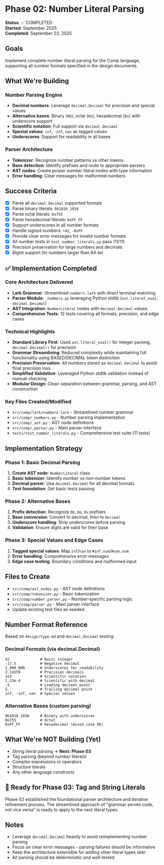# Phase 02: Number Literal Parsing

**Status**: ✅ COMPLETED  
**Started**: September 2025  
**Completed**: September 23, 2025

## Goals

Implement complete number literal parsing for the Comp language, supporting all number formats specified in the design documents.

## What We're Building

### Number Parsing Engine
- **Decimal numbers**: Leverage `decimal.Decimal` for precision and special values
- **Alternative bases**: Binary (`0b`), octal (`0o`), hexadecimal (`0x`) with underscore support
- **Scientific notation**: Full support via `decimal.Decimal`
- **Special values**: `inf`, `-inf`, `nan` as tagged values
- **Underscores**: Support for readability in all bases

### Parser Architecture
- **Tokenizer**: Recognize number patterns vs other tokens
- **Base detection**: Identify prefixes and route to appropriate parsers
- **AST nodes**: Create proper number literal nodes with type information
- **Error handling**: Clear messages for malformed numbers

## Success Criteria

- [x] Parse all `decimal.Decimal` supported formats
- [x] Parse binary literals: `0b1010_1010`
- [x] Parse octal literals: `0o755`
- [x] Parse hexadecimal literals: `0xFF_FF`
- [x] Support underscores in all number formats
- [x] Handle signed numbers: `+42`, `-0xFF`
- [x] Provide clear error messages for invalid number formats
- [x] All number tests in `test_number_literals.py` pass (11/11)
- [x] Precision preservation for large numbers and decimals
- [x] Bigint support for numbers larger than 64-bit

## ✅ Implementation Completed

### Core Architecture Delivered
- **Lark Grammar**: Streamlined `numbers.lark` with direct terminal matching
- **Parser Module**: `_numbers.py` leveraging Python stdlib (`ast.literal_eval`, `decimal.Decimal`)
- **AST Integration**: `NumberLiteral` nodes with `decimal.Decimal` values
- **Comprehensive Tests**: 12 tests covering all formats, precision, and edge cases

### Technical Highlights
- **Standard Library First**: Used `ast.literal_eval()` for integer parsing, `decimal.Decimal()` for precision
- **Grammar Streamlining**: Reduced complexity while maintaining full functionality using BASED/DECIMAL token distinction
- **Precision Preservation**: All numbers stored as `decimal.Decimal` to avoid float precision loss
- **Simplified Validation**: Leveraged Python stdlib validation instead of manual checking
- **Modular Design**: Clean separation between grammar, parsing, and AST construction

### Key Files Created/Modified
- `src/comp/lark/numbers.lark` - Streamlined number grammar
- `src/comp/_numbers.py` - Number parsing implementation  
- `src/comp/_ast.py` - AST node definitions
- `src/comp/_parser.py` - Main parser interface
- `tests/test_number_literals.py` - Comprehensive test suite (11 tests)

## Implementation Strategy

### Phase 1: Basic Decimal Parsing
1. **Create AST node**: `NumberLiteral` class
2. **Basic tokenizer**: Identify number vs non-number tokens
3. **Decimal parser**: Use `decimal.Decimal` for all decimal formats
4. **Test foundation**: Get basic tests passing

### Phase 2: Alternative Bases
1. **Prefix detection**: Recognize `0b`, `0o`, `0x` prefixes
2. **Base conversion**: Convert to decimal, then to `Decimal`
3. **Underscore handling**: Strip underscores before parsing
4. **Validation**: Ensure digits are valid for their base

### Phase 3: Special Values and Edge Cases
1. **Tagged special values**: Map `inf`/`nan` to `#inf.num`/`#nan.num`
2. **Error handling**: Comprehensive error messages
3. **Edge case testing**: Boundary conditions and malformed input

## Files to Create

- `src/comp/ast_nodes.py` - AST node definitions
- `src/comp/tokenizer.py` - Basic tokenization  
- `src/comp/number_parser.py` - Number-specific parsing logic
- `src/comp/parser.py` - Main parser interface
- Update existing test files as needed

## Number Format Reference

Based on `design/type.md` and `decimal.Decimal` testing:

### Decimal Formats (via decimal.Decimal)
```
42              # Basic integer
-17.5           # Negative decimal  
1_000_000       # Underscores for readability
3.14159         # Precision decimals
1e3             # Scientific notation
1.23e-4         # Scientific with decimal
.5              # Leading decimal point
5.              # Trailing decimal point
inf, -inf, nan  # Special values
```

### Alternative Bases (custom parsing)
```
0b1010_1010     # Binary with underscores
0o755           # Octal
0xFF_FF         # Hexadecimal (mixed case OK)
```

## What We're NOT Building (Yet)

- String literal parsing → **Next: Phase 03**
- Tag parsing (beyond number literals)
- Complex expressions or operators
- Structure literals
- Any other language constructs

## 🎯 Ready for Phase 03: Tag and String Literals

Phase 02 established the foundational parser architecture and iterative refinement process. The streamlined approach of "grammar serves code, not vice versa" is ready to apply to the next literal types.

## Notes

- Leverage `decimal.Decimal` heavily to avoid reimplementing number parsing
- Focus on clear error messages - parsing failures should be informative
- Keep the architecture extensible for adding other literal types later
- All parsing should be deterministic and well-tested